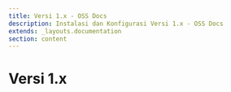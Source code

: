 ```yaml
---
title: Versi 1.x - OSS Docs
description: Instalasi dan Konfigurasi Versi 1.x - OSS Docs
extends: _layouts.documentation
section: content
---
```


# Versi 1.x